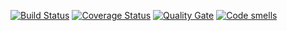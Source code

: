 [![Build Status](https://travis-ci.org/deegemon/LabsTest.svg?branch=master)](https://travis-ci.org/deegemon/LabsTest)
[![Coverage Status](https://coveralls.io/repos/deegemon/LabsTest/badge.svg?branch=master)](https://coveralls.io/github/deegemon/LabsTest1?branch=master)
[![Quality Gate](https://sonarcloud.io/api/project_badges/measure?project=deegemon_LabsTest&metric=alert_status)](https://sonarcloud.io/dashboard?id=deegemon_LabsTest1)
[![Code smells](https://sonarcloud.io/api/project_badges/measure?project=deegemon_LabsTest&metric=code_smells)](https://sonarcloud.io/dashboard?id=deegemon_LabsTest)
